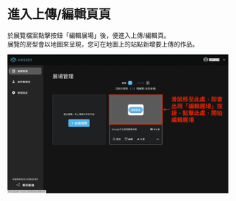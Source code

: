 # 進入上傳/編輯頁頁

於展覽檔案點擊按鈕「編輯展場」後，便進入上傳/編輯頁。\
展覽的房型會以地圖來呈現，您可在地圖上的站點新增要上傳的作品。

![](../.gitbook/assets/12.png)
